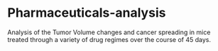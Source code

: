 # Pharmaceuticals-analysis
Analysis of the Tumor Volume changes and cancer spreading in mice treated through a variety of drug regimes over the course of 45 days.

